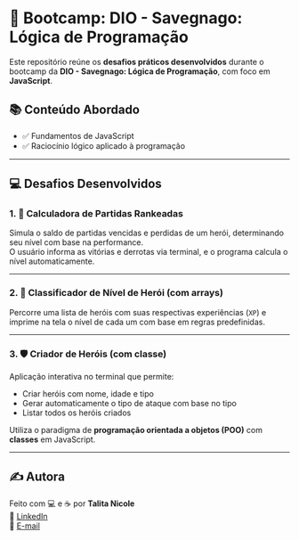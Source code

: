 # 🚀 Bootcamp: DIO - Savegnago: Lógica de Programação

Este repositório reúne os **desafios práticos desenvolvidos** durante o bootcamp da **DIO - Savegnago: Lógica de Programação**, com foco em **JavaScript**.

## 📚 Conteúdo Abordado

- ✅ Fundamentos de JavaScript  
- ✅ Raciocínio lógico aplicado à programação

---

## 💻 Desafios Desenvolvidos

### 1. 🧮 Calculadora de Partidas Rankeadas

Simula o saldo de partidas vencidas e perdidas de um herói, determinando seu nível com base na performance.  
O usuário informa as vitórias e derrotas via terminal, e o programa calcula o nível automaticamente.

---

### 2. 🧠 Classificador de Nível de Herói (com arrays)

Percorre uma lista de heróis com suas respectivas experiências (`XP`) e imprime na tela o nível de cada um com base em regras predefinidas.

---

### 3. 🛡️ Criador de Heróis (com classe)

Aplicação interativa no terminal que permite:
- Criar heróis com nome, idade e tipo
- Gerar automaticamente o tipo de ataque com base no tipo
- Listar todos os heróis criados

Utiliza o paradigma de **programação orientada a objetos (POO)** com **classes** em JavaScript.

---

## ✍️ Autora

Feito com 💻 e ☕ por **Talita Nicole**  
🔗 [LinkedIn](https://www.linkedin.com/in/talita-nicole-3825b425a)  
📧 [E-mail](mailto:talitanicoleduarte@gmail.com)

